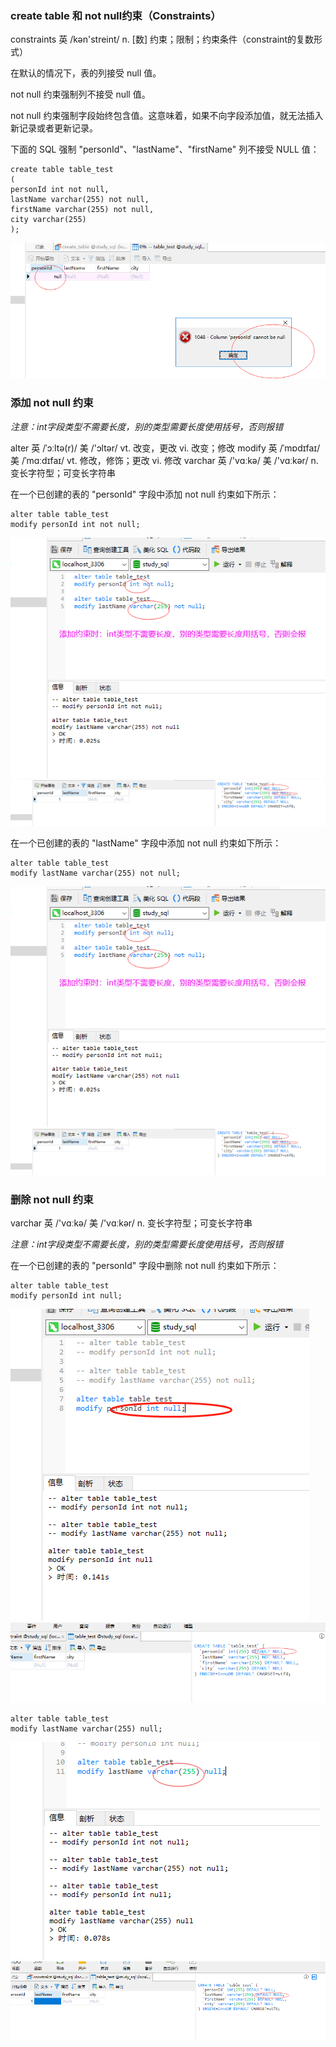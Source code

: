 ### create table 和 not null约束（Constraints）

constraints 英 /kən'streint/ n. [数] 约束；限制；约束条件（constraint的复数形式）

在默认的情况下，表的列接受 null 值。

not null 约束强制列不接受 null 值。

not null 约束强制字段始终包含值。这意味着，如果不向字段添加值，就无法插入新记录或者更新记录。

下面的 SQL 强制 "personId"、"lastName"、"firstName" 列不接受 NULL 值：

```
create table table_test
(
personId int not null,
lastName varchar(255) not null,
firstName varchar(255) not null,
city varchar(255)
);
```
<img src='img/constraint_not_null.png' />

### 添加 not null 约束

*注意：int字段类型不需要长度，别的类型需要长度使用括号，否则报错*

alter 英 /ˈɔːltə(r)/  美 /'ɔltər/  vt. 改变，更改 vi. 改变；修改
modify 英 /ˈmɒdɪfaɪ/  美 /ˈmɑːdɪfaɪ/ vt. 修改，修饰；更改 vi. 修改
varchar 英 /'vɑːkə/  美 /'vɑːkər/ n. 变长字符型；可变长字符串

在一个已创建的表的 "personId" 字段中添加 not null 约束如下所示：
```
alter table table_test
modify personId int not null;
```
<img src='img/constraint.png' />
<img src='img/constraint_ddl.png' />

在一个已创建的表的 "lastName" 字段中添加 not null 约束如下所示：
```
alter table table_test
modify lastName varchar(255) not null;
```
<img src='img/constraint.png' />
<img src='img/constraint_ddl.png' />


### 删除 not null 约束

varchar 英 /'vɑːkə/  美 /'vɑːkər/ n. 变长字符型；可变长字符串

*注意：int字段类型不需要长度，别的类型需要长度使用括号，否则报错*

在一个已创建的表的 "personId" 字段中删除 not null 约束如下所示：
```
alter table table_test
modify personId int null;
```
<img src='img/constraint_null.png' />
<img src='img/constraint_null_ddl.png' />

```
alter table table_test
modify lastName varchar(255) null;
```
<img src='img/constraint_null_varchar.png' />
<img src='img/constraint_null_varchar_ddl.png' />